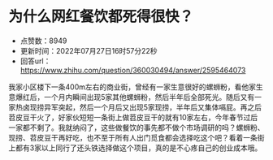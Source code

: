 # 为什么网红餐饮都死得很快？
- 点赞数：8949
- 更新时间：2022年07月27日16时57分22秒
- 回答url：https://www.zhihu.com/question/360030494/answer/2595464073
<body>
 <p data-pid="r2k3Fo4n">我家小区楼下一条400m左右的商业街，曾经有一家生意很好的螺蛳粉，看他家生意爆红后，一个月内瞬间出现5家其他螺蛳粉，然后半年后全部死光。随后又有一家热卤现捞异军突起，然后一个月后又出现5家现捞，半年后又集体嗝屁。再之后苕皮豆干火了，好家伙短短一条街上做苕皮豆干的就有10家左右，今年春节过后一家都不剩了。我就纳闷了，这些做餐饮的事先都不做个市场调研的吗？螺蛳粉、现捞、苕皮豆干再好吃，也不至于所有人出门觅食都会选择吃这个吧？看着一条街上都有3家以上同行了还头铁选择做这个项目，真的是不心疼自己的创业成本哦。</p>
</body>